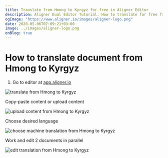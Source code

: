 ```yaml
---
title: Translate from Hmong to Kyrgyz for free in Aligner Editor
description: Aligner Dual Editor Tutorial. How to translate for free from Hmong to Kyrgyz. Aligner is multilingual document management platform. 
ogImage: "https://www.aligner.io/images/aligner-logo.png"
date: 2020-05-06T07:09:21+03:00
image: ../images/aligner-logo.png
onBlog: true
---
```


# How to translate document from Hmong to Kyrgyz

1. Go to editor at [app.aligner.io](https://app.aligner.io "Aligner App web page")

![translate from Hmong to Kyrgyz](../aligner-blank-editor.png "translate from Hmong to Kyrgyz")

Copy-paste content or upload content

![upload content from Hmong to Kyrgyz](../aligner-uploaded-document.png "upload content from Hmong to Kyrgyz")

Choose desired language

![choose machine translation from Hmong to Kyrgyz](../aligner-language-dropdown.png "choose machine translation from Hmong to Kyrgyz")

Work and edit 2 documents in parallel

![edit translation from Hmong to Kyrgyz](../aligner-double-sitded-editor.png "edit translation from Hmong to Kyrgyz")

